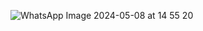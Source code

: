 ![WhatsApp Image 2024-05-08 at 14 55 20](https://github.com/MunaOd/proje13/assets/148050737/57d69cdc-e060-45c7-adbd-0e74b5cda4b6)
